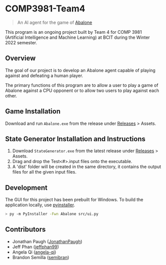 # COMP3981-Team4
> An AI agent for the game of [Abalone](https://en.wikipedia.org/wiki/Abalone_(board_game))

This program is an ongoing project built by Team 4 for COMP 3981 (Artificial Intelligence and Machine Learning) at BCIT during the Winter 2022 semester.

## Overview
The goal of our project is to develop an Abalone agent capable of playing against and defeating a human player.

The primary functions of this program are to allow a user to play a game of Abalone against a CPU opponent or to allow two users to play against each other.

## Game Installation
Download and run `Abalone.exe` from the release under [Releases](https://github.com/JonathanPaugh/COMP3981-Team4/releases) > Assets.

## State Generator Installation and Instructions
1. Download `StateGenerator.exe` from the latest release under [Releases](https://github.com/JonathanPaugh/COMP3981-Team4/releases) > Assets.
2. Drag and drop the Test<#>.input files onto the executable.
3. A 'dist' folder will be created in the same directory, it contains the output files for all the given input files.

## Development
The GUI for this project has been prebuilt for Windows. To build the application locally, use [pyinstaller](https://pypi.org/project/pyinstaller/).
```sh
> py -m PyInstaller -Fwn Abalone src/ui.py
```

## Contributors
- Jonathan Paugh ([JonathanPaugh](https://github.com/JonathanPaugh))
- Jeff Phan ([jeffphan99](https://github.com/jeffphan99))
- Angela Qi ([angela-qi](https://github.com/angela-qi))
- Brandon Semilla ([semibran](https://github.com/semibran))
